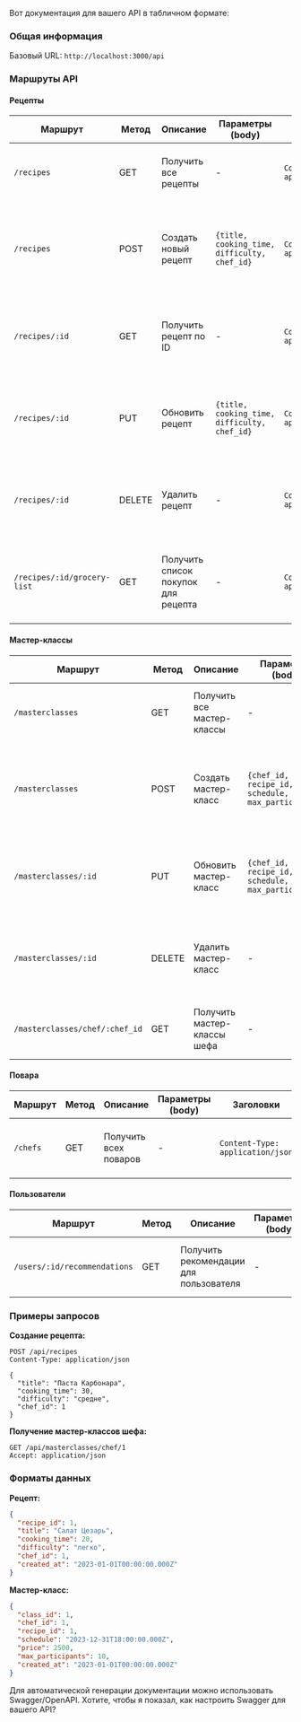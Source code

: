 Вот документация для вашего API в табличном формате:

### Общая информация
Базовый URL: `http://localhost:3000/api`

### Маршруты API

#### Рецепты
| Маршрут                | Метод | Описание                          | Параметры (body)                            | Заголовки                     | Коды ответа                          |
|------------------------|-------|-----------------------------------|---------------------------------------------|-------------------------------|--------------------------------------|
| `/recipes`             | GET   | Получить все рецепты              | -                                           | `Content-Type: application/json` | 200: Успех<br>500: Ошибка сервера    |
| `/recipes`             | POST  | Создать новый рецепт              | `{title, cooking_time, difficulty, chef_id}` | `Content-Type: application/json` | 201: Создано<br>400: Неверные данные<br>500: Ошибка сервера |
| `/recipes/:id`         | GET   | Получить рецепт по ID             | -                                           | `Content-Type: application/json` | 200: Успех<br>404: Не найдено<br>500: Ошибка сервера |
| `/recipes/:id`         | PUT   | Обновить рецепт                   | `{title, cooking_time, difficulty, chef_id}` | `Content-Type: application/json` | 200: Успех<br>404: Не найдено<br>500: Ошибка сервера |
| `/recipes/:id`         | DELETE| Удалить рецепт                    | -                                           | `Content-Type: application/json` | 200: Успех<br>404: Не найдено<br>500: Ошибка сервера |
| `/recipes/:id/grocery-list` | GET | Получить список покупок для рецепта | -                                       | `Content-Type: application/json` | 200: Успех<br>404: Не найдено<br>500: Ошибка сервера |

#### Мастер-классы
| Маршрут                | Метод | Описание                          | Параметры (body)                            | Заголовки                     | Коды ответа                          |
|------------------------|-------|-----------------------------------|---------------------------------------------|-------------------------------|--------------------------------------|
| `/masterclasses`       | GET   | Получить все мастер-классы        | -                                           | `Content-Type: application/json` | 200: Успех<br>500: Ошибка сервера    |
| `/masterclasses`       | POST  | Создать мастер-класс              | `{chef_id, recipe_id, schedule, price, max_participants}` | `Content-Type: application/json` | 201: Создано<br>400: Неверные данные<br>500: Ошибка сервера |
| `/masterclasses/:id`   | PUT   | Обновить мастер-класс             | `{chef_id, recipe_id, schedule, price, max_participants}` | `Content-Type: application/json` | 200: Успех<br>404: Не найдено<br>500: Ошибка сервера |
| `/masterclasses/:id`   | DELETE| Удалить мастер-класс              | -                                           | `Content-Type: application/json` | 200: Успех<br>404: Не найдено<br>500: Ошибка сервера |
| `/masterclasses/chef/:chef_id` | GET | Получить мастер-классы шефа    | -                                       | `Content-Type: application/json` | 200: Успех<br>500: Ошибка сервера    |

#### Повара
| Маршрут       | Метод | Описание               | Параметры (body) | Заголовки                     | Коды ответа                       |
|---------------|-------|------------------------|------------------|-------------------------------|-----------------------------------|
| `/chefs`      | GET   | Получить всех поваров  | -                | `Content-Type: application/json` | 200: Успех<br>500: Ошибка сервера |

#### Пользователи
| Маршрут                     | Метод | Описание                          | Параметры (body) | Заголовки                     | Коды ответа                       |
|-----------------------------|-------|-----------------------------------|------------------|-------------------------------|-----------------------------------|
| `/users/:id/recommendations`| GET   | Получить рекомендации для пользователя | -          | `Content-Type: application/json` | 200: Успех<br>500: Ошибка сервера |

### Примеры запросов

**Создание рецепта:**
```http
POST /api/recipes
Content-Type: application/json

{
  "title": "Паста Карбонара",
  "cooking_time": 30,
  "difficulty": "средне",
  "chef_id": 1
}
```

**Получение мастер-классов шефа:**
```http
GET /api/masterclasses/chef/1
Accept: application/json
```

### Форматы данных

**Рецепт:**
```json
{
  "recipe_id": 1,
  "title": "Салат Цезарь",
  "cooking_time": 20,
  "difficulty": "легко",
  "chef_id": 1,
  "created_at": "2023-01-01T00:00:00.000Z"
}
```

**Мастер-класс:**
```json
{
  "class_id": 1,
  "chef_id": 1,
  "recipe_id": 1,
  "schedule": "2023-12-31T18:00:00.000Z",
  "price": 2500,
  "max_participants": 10,
  "created_at": "2023-01-01T00:00:00.000Z"
}
```

Для автоматической генерации документации можно использовать Swagger/OpenAPI. Хотите, чтобы я показал, как настроить Swagger для вашего API?
